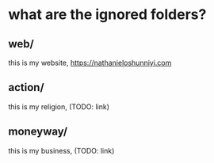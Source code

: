 # what are the ignored folders?

## web/
this is my website, https://nathanieloshunniyi.com

## action/
this is my religion, (TODO: link)

## moneyway/
this is my business, (TODO: link)
